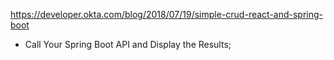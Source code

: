 https://developer.okta.com/blog/2018/07/19/simple-crud-react-and-spring-boot
 - Call Your Spring Boot API and Display the Results;